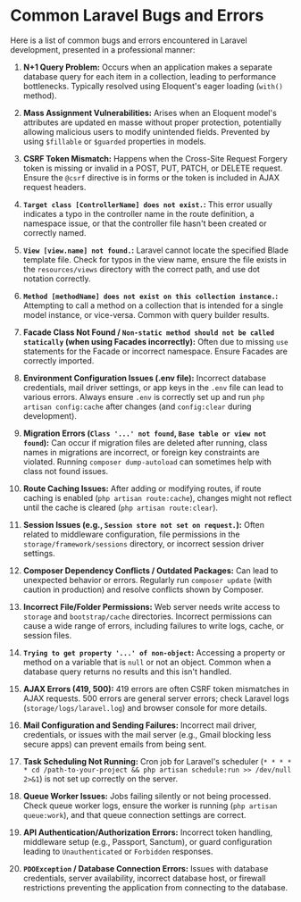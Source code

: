 # Common Laravel Bugs and Errors

Here is a list of common bugs and errors encountered in Laravel development, presented in a professional manner:

1.  **N+1 Query Problem:** Occurs when an application makes a separate database query for each item in a collection, leading to performance bottlenecks. Typically resolved using Eloquent's eager loading (`with()` method).

2.  **Mass Assignment Vulnerabilities:** Arises when an Eloquent model's attributes are updated en masse without proper protection, potentially allowing malicious users to modify unintended fields. Prevented by using `$fillable` or `$guarded` properties in models.

3.  **CSRF Token Mismatch:** Happens when the Cross-Site Request Forgery token is missing or invalid in a POST, PUT, PATCH, or DELETE request. Ensure the `@csrf` directive is in forms or the token is included in AJAX request headers.

4.  **`Target class [ControllerName] does not exist.`:** This error usually indicates a typo in the controller name in the route definition, a namespace issue, or that the controller file hasn't been created or correctly named.

5.  **`View [view.name] not found.`:** Laravel cannot locate the specified Blade template file. Check for typos in the view name, ensure the file exists in the `resources/views` directory with the correct path, and use dot notation correctly.

6.  **`Method [methodName] does not exist on this collection instance.`:** Attempting to call a method on a collection that is intended for a single model instance, or vice-versa. Common with query builder results.

7.  **Facade Class Not Found / `Non-static method should not be called statically` (when using Facades incorrectly):** Often due to missing `use` statements for the Facade or incorrect namespace. Ensure Facades are correctly imported.

8.  **Environment Configuration Issues (.env file):** Incorrect database credentials, mail driver settings, or app keys in the `.env` file can lead to various errors. Always ensure `.env` is correctly set up and run `php artisan config:cache` after changes (and `config:clear` during development).

9.  **Migration Errors (`Class '...' not found`, `Base table or view not found`):** Can occur if migration files are deleted after running, class names in migrations are incorrect, or foreign key constraints are violated. Running `composer dump-autoload` can sometimes help with class not found issues.

10. **Route Caching Issues:** After adding or modifying routes, if route caching is enabled (`php artisan route:cache`), changes might not reflect until the cache is cleared (`php artisan route:clear`).

11. **Session Issues (e.g., `Session store not set on request.`):** Often related to middleware configuration, file permissions in the `storage/framework/sessions` directory, or incorrect session driver settings.

12. **Composer Dependency Conflicts / Outdated Packages:** Can lead to unexpected behavior or errors. Regularly run `composer update` (with caution in production) and resolve conflicts shown by Composer.

13. **Incorrect File/Folder Permissions:** Web server needs write access to `storage` and `bootstrap/cache` directories. Incorrect permissions can cause a wide range of errors, including failures to write logs, cache, or session files.

14. **`Trying to get property '...' of non-object`:** Accessing a property or method on a variable that is `null` or not an object. Common when a database query returns no results and this isn't handled.

15. **AJAX Errors (419, 500):** 419 errors are often CSRF token mismatches in AJAX requests. 500 errors are general server errors; check Laravel logs (`storage/logs/laravel.log`) and browser console for more details.

16. **Mail Configuration and Sending Failures:** Incorrect mail driver, credentials, or issues with the mail server (e.g., Gmail blocking less secure apps) can prevent emails from being sent.

17. **Task Scheduling Not Running:** Cron job for Laravel's scheduler (`* * * * * cd /path-to-your-project && php artisan schedule:run >> /dev/null 2>&1`) is not set up correctly on the server.

18. **Queue Worker Issues:** Jobs failing silently or not being processed. Check queue worker logs, ensure the worker is running (`php artisan queue:work`), and that queue connection settings are correct.

19. **API Authentication/Authorization Errors:** Incorrect token handling, middleware setup (e.g., Passport, Sanctum), or guard configuration leading to `Unauthenticated` or `Forbidden` responses.

20. **`PDOException` / Database Connection Errors:** Issues with database credentials, server availability, incorrect database host, or firewall restrictions preventing the application from connecting to the database.
